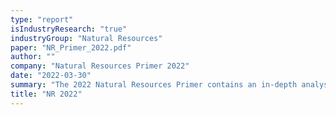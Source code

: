 ```yaml
---
type: "report"
isIndustryResearch: "true"
industryGroup: "Natural Resources"
paper: "NR_Primer_2022.pdf"
author: ""
company: "Natural Resources Primer 2022"
date: "2022-03-30"
summary: "The 2022 Natural Resources Primer contains an in-depth analysis of the energy, forestry, and mining sectors."
title: "NR 2022"
---
```

